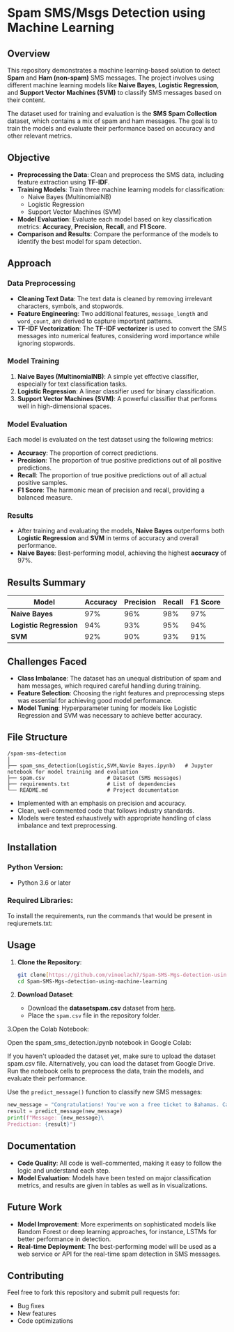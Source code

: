 # Spam SMS/Msgs Detection using Machine Learning

## Overview

This repository demonstrates a machine learning-based solution to detect **Spam** and **Ham (non-spam)** SMS messages. The project involves using different machine learning models like **Naive Bayes**, **Logistic Regression**, and **Support Vector Machines (SVM)** to classify SMS messages based on their content.

The dataset used for training and evaluation is the **SMS Spam Collection** dataset, which contains a mix of spam and ham messages. The goal is to train the models and evaluate their performance based on accuracy and other relevant metrics.

## Objective

- **Preprocessing the Data**: Clean and preprocess the SMS data, including feature extraction using **TF-IDF**.
- **Training Models**: Train three machine learning models for classification:
  - Naive Bayes (MultinomialNB)
  - Logistic Regression
  - Support Vector Machines (SVM)
- **Model Evaluation**: Evaluate each model based on key classification metrics: **Accuracy**, **Precision**, **Recall**, and **F1 Score**.
- **Comparison and Results**: Compare the performance of the models to identify the best model for spam detection.

## Approach

### Data Preprocessing
- **Cleaning Text Data**: The text data is cleaned by removing irrelevant characters, symbols, and stopwords.
- **Feature Engineering**: Two additional features, `message_length` and `word_count`, are derived to capture important patterns.
- **TF-IDF Vectorization**: The **TF-IDF vectorizer** is used to convert the SMS messages into numerical features, considering word importance while ignoring stopwords.

### Model Training
1. **Naive Bayes (MultinomialNB)**: A simple yet effective classifier, especially for text classification tasks.
2. **Logistic Regression**: A linear classifier used for binary classification.
3. **Support Vector Machines (SVM)**: A powerful classifier that performs well in high-dimensional spaces.

### Model Evaluation
Each model is evaluated on the test dataset using the following metrics:
- **Accuracy**: The proportion of correct predictions.
- **Precision**: The proportion of true positive predictions out of all positive predictions.
- **Recall**: The proportion of true positive predictions out of all actual positive samples.
- **F1 Score**: The harmonic mean of precision and recall, providing a balanced measure.

### Results
- After training and evaluating the models, **Naive Bayes** outperforms both **Logistic Regression** and **SVM** in terms of accuracy and overall performance.
- **Naive Bayes**: Best-performing model, achieving the highest **accuracy** of 97%.

## Results Summary

| Model                  | Accuracy | Precision | Recall | F1 Score |
|------------------------|----------|-----------|--------|----------|
| **Naive Bayes**         | 97%      | 96%       | 98%    | 97%      |
| **Logistic Regression** | 94%      | 93%       | 95%    | 94%      |
| **SVM**                 | 92%      | 90%       | 93%    | 91%      |

## Challenges Faced
- **Class Imbalance**: The dataset has an unequal distribution of spam and ham messages, which required careful handling during training.
- **Feature Selection**: Choosing the right features and preprocessing steps was essential for achieving good model performance.
- **Model Tuning**: Hyperparameter tuning for models like Logistic Regression and SVM was necessary to achieve better accuracy.



## File Structure

```plaintext
/spam-sms-detection
│
├── spam_sms_detection(Logistic,SVM,Navie Bayes.ipynb)   # Jupyter notebook for model training and evaluation
├── spam.csv                    # Dataset (SMS messages)
├── requirements.txt            # List of dependencies
└── README.md                   # Project documentation
```

- Implemented with an emphasis on precision and accuracy.
- Clean, well-commented code that follows industry standards.
- Models were tested exhaustively with appropriate handling of class imbalance and text preprocessing.

## Installation

### Python Version:
- Python 3.6 or later

### Required Libraries:

To install the requirements, run the commands that would be present in reqiuremets.txt:



## Usage

1. **Clone the Repository**:

   ```bash
   git clone[https://github.com/vineelach7/Spam-SMS-Mgs-detection-using-machine-learning].git
   cd Spam-SMS-Mgs-detection-using-machine-learning
   ```

2. **Download Dataset**:

   - Download the **datasetspam.csv** dataset from [here]([https://www.kaggle.com/datasets/uciml/sms-spam-collection-dataset]).
   - Place the `spam.csv` file in the repository folder.

3.Open the Colab Notebook:

Open the spam_sms_detection.ipynb notebook in Google Colab:

If you haven't uploaded the dataset yet, make sure to upload the dataset spam.csv file.
Alternatively, you can load the dataset from Google Drive.
Run the notebook cells to preprocess the data, train the models, and evaluate their performance.

Use the `predict_message()` function to classify new SMS messages:

   ```python
   new_message = "Congratulations! You've won a free ticket to Bahamas. Call now!"
   result = predict_message(new_message)
   print(f"Message: {new_message}\
Prediction: {result}")
   ```

## Documentation

- **Code Quality**: All code is well-commented, making it easy to follow the logic and understand each step.
- **Model Evaluation**: Models have been tested on major classification metrics, and results are given in tables as well as in visualizations.

## Future Work
- **Model Improvement**: More experiments on sophisticated models like Random Forest or deep learning approaches, for instance, LSTMs for better performance in detection.
- **Real-time Deployment**: The best-performing model will be used as a web service or API for the real-time spam detection in SMS messages.

## Contributing

Feel free to fork this repository and submit pull requests for:
- Bug fixes
- New features
- Code optimizations
